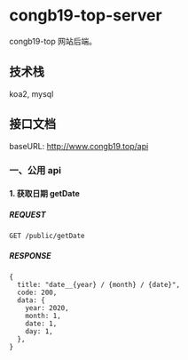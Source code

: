 # congb19-top-server

congb19-top 网站后端。

## 技术栈

koa2, mysql

## 接口文档

baseURL: http://www.congb19.top/api

### 一、公用 api

#### 1. 获取日期 getDate

##### REQUEST

```
GET /public/getDate
```

##### RESPONSE

```
{
  title: "date__{year} / {month} / {date}",
  code: 200,
  data: {
    year: 2020,
    month: 1,
    date: 1,
    day: 1,
  },
}
```
